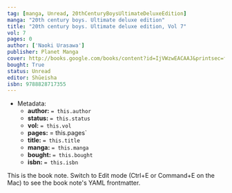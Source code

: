 ```yaml
---
tag: [manga, Unread, 20thCenturyBoysUltimateDeluxeEdition]
manga: "20th century boys. Ultimate deluxe edition"
title: "20th century boys. Ultimate deluxe edition, Vol 7"
vol: 7
pages: 0
author: ['Naoki Urasawa']
publisher: Planet Manga
cover: http://books.google.com/books/content?id=IjVWzwEACAAJ&printsec=frontcover&img=1&zoom=1&source=gbs_api
bought: True
status: Unread
editor: Shūeisha
isbn: 9788828717355
---
```


- Metadata:
    - **author:** `= this.author`
    - **status:** `= this.status`
    - **vol:** `= this.vol`
    - **pages:** = this.pages`
    - **title:** `= this.title`
    - **manga:** `= this.manga`
    - **bought:** `= this.bought`
    - **isbn:** `= this.isbn`


This is the book note. Switch to Edit mode (Ctrl+E or Command+E on the Mac) to see the book note's YAML frontmatter.